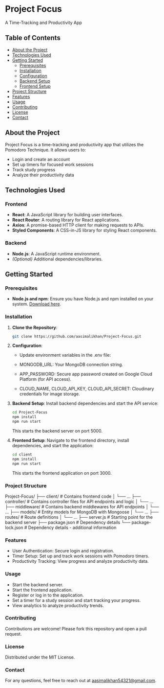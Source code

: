 # Project Focus

A Time-Tracking and Productivity App

## Table of Contents

- [About the Project](#about-the-project)
- [Technologies Used](#technologies-used)
- [Getting Started](#getting-started)
  - [Prerequisites](#prerequisites)
  - [Installation](#installation)
  - [Configuration](#configuration)
  - [Backend Setup](#backend-setup)
  - [Frontend Setup](#frontend-setup)
- [Project Structure](#project-structure)
- [Features](#features)
- [Usage](#usage)
- [Contributing](#contributing)
- [License](#license)
- [Contact](#contact)

## About the Project

Project Focus is a time-tracking and productivity app that utilizes the Pomodoro Technique. It allows users to:
- Login and create an account
- Set up timers for focused work sessions
- Track study progress
- Analyze their productivity data

## Technologies Used

### Frontend
- **React**: A JavaScript library for building user interfaces.
- **React Router**: A routing library for React applications.
- **Axios**: A promise-based HTTP client for making requests to APIs.
- **Styled Components**: A CSS-in-JS library for styling React components.

### Backend
- **Node.js**: A JavaScript runtime environment.
- _(Optional)_ Additional dependencies/libraries.

## Getting Started

### Prerequisites
- **Node.js and npm**: Ensure you have Node.js and npm installed on your system. [Download here](https://nodejs.org/en).

### Installation

1. **Clone the Repository**:
   ```sh
   git clone https://github.com/aasimalikhan/Project-Focus.git
2. **Configuration**:
   - Update environment variables in the .env file:

   - MONGODB_URL: Your MongoDB connection string.

   - APP_PASSWORD: Secure app password created on Google Cloud Platform (for API access).

   - CLOUD_NAME, CLOUD_API_KEY, CLOUD_API_SECRET: Cloudinary credentials for image storage.

3. **Backend Setup**:
   Install backend dependencies and start the API service:

   ```bash
   cd Project-Focus
   npm install
   npm run start
   ```
   This starts the backend server on port 5000.

4. **Frontend Setup**:
   Navigate to the frontend directory, install dependencies, and start the application:

   ```bash
   cd client
   npm install
   npm run start
   ```
   This starts the frontend application on port 3000.

### Project Structure

Project-Focus/
├── client/           # Contains frontend code
│   └── ...
├── controller/       # Contains controller files for API endpoints and logic
│   └── ...
├── middleware/       # Contains backend middlewares for API endpoints
│   └── ...
├── models/           # Entity models for MongoDB with Mongoose
│   └── ...
├── routes/           # Route definitions
│   └── ...
├── server.js         # Starting point for the backend server
├── package.json      # Dependency details
└── package-lock.json # Dependency details - additional information

### Features
- User Authentication: Secure login and registration.
- Timer Setup: Set up and track work sessions with Pomodoro timers.
- Productivity Tracking: View progress and analyze productivity data.

### Usage
- Start the backend server.
- Start the frontend application.
- Register or log in to the application.
- Set a timer for a study session and start tracking your progress.
- View analytics to analyze productivity trends.

### Contributing
Contributions are welcome! Please fork this repository and open a pull request.

### License
Distributed under the MIT License.

### Contact
For any questions, feel free to reach out at aasimalikhan54321@gmail.com.